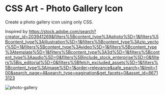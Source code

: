 # CSS Art - Photo Gallery Icon

Create a photo gallery icon using only CSS.

Inspired by https://stock.adobe.com/search?creator_id=203941269&filters%5Bcontent_type%3Aphoto%5D=1&filters%5Bcontent_type%3Aillustration%5D=1&filters%5Bcontent_type%3Azip_vector%5D=1&filters%5Bcontent_type%3Avideo%5D=1&filters%5Bcontent_type%3Atemplate%5D=1&filters%5Bcontent_type%3A3d%5D=1&filters%5Bcontent_type%3Aaudio%5D=0&filters%5Binclude_stock_enterprise%5D=0&filters%5Bis_editorial%5D=0&filters%5Bfetch_excluded_assets%5D=1&filters%5Bcontent_type%3Aimage%5D=1&order=relevance&safe_search=1&limit=100&search_page=4&search_type=pagination&get_facets=0&asset_id=86713123

![photo-gallery](https://user-images.githubusercontent.com/6689087/177175434-827093c1-5ca9-44e6-9a6a-8f8dd4229df6.png)
